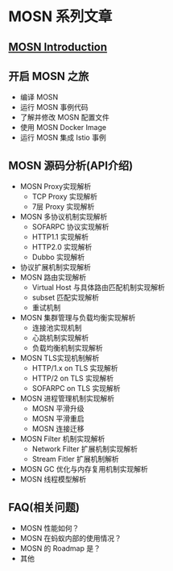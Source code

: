 # MOSN 系列文章
## [MOSN Introduction](./Introduction.md)

## 开启 MOSN 之旅
+ 编译 MOSN 
+ 运行 MOSN 事例代码
+ 了解并修改 MOSN 配置文件
+ 使用 MOSN Docker Image
+ 运行 MOSN 集成 Istio 事例

## MOSN 源码分析(API介绍)
+ MOSN Proxy实现解析
    + TCP Proxy 实现解析
    + 7层 Proxy 实现解析
+ MOSN 多协议机制实现解析
    + SOFARPC 协议实现解析
    + HTTP1.1 实现解析
    + HTTP2.0 实现解析
    + Dubbo 实现解析
+ 协议扩展机制实现解析   
+ MOSN 路由实现解析
    + Virtual Host 与具体路由匹配机制实现解析
    + subset 匹配实现解析
    + 重试机制
+ MOSN 集群管理与负载均衡实现解析
    + 连接池实现机制
    + 心跳机制实现解析
    + 负载均衡机制实现解析
+ MOSN TLS实现机制解析
    + HTTP/1.x on TLS 实现解析
    + HTTP/2 on TLS 实现解析
    + SOFARPC on TLS 实现解析
+ MOSN 进程管理机制实现解析
    + MOSN 平滑升级
    + MOSN 平滑重启
    + MOSN 连接迁移
+ MOSN Filter 机制实现解析
    + Network Filter 扩展机制实现解析
    + Stream Fitler 扩展机制解析
+ MOSN GC 优化与内存复用机制实现解析
+ MOSN 线程模型解析

## FAQ(相关问题)
+ MOSN 性能如何？
+ MOSN 在蚂蚁内部的使用情况？
+ MOSN 的 Roadmap 是？
+ 其他